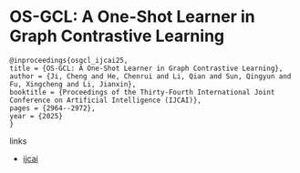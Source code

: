# OS-GCL: A One-Shot Learner in Graph Contrastive Learning

```
@inproceedings{osgcl_ijcai25,
title = {OS-GCL: A One-Shot Learner in Graph Contrastive Learning},
author = {Ji, Cheng and He, Chenrui and Li, Qian and Sun, Qingyun and Fu, Xingcheng and Li, Jianxin},
booktitle = {Proceedings of the Thirty-Fourth International Joint Conference on Artificial Intelligence (IJCAI)},
pages = {2964--2972},
year = {2025}
}
```

links
- [ijcai](https://www.ijcai.org/proceedings/2025/330)
